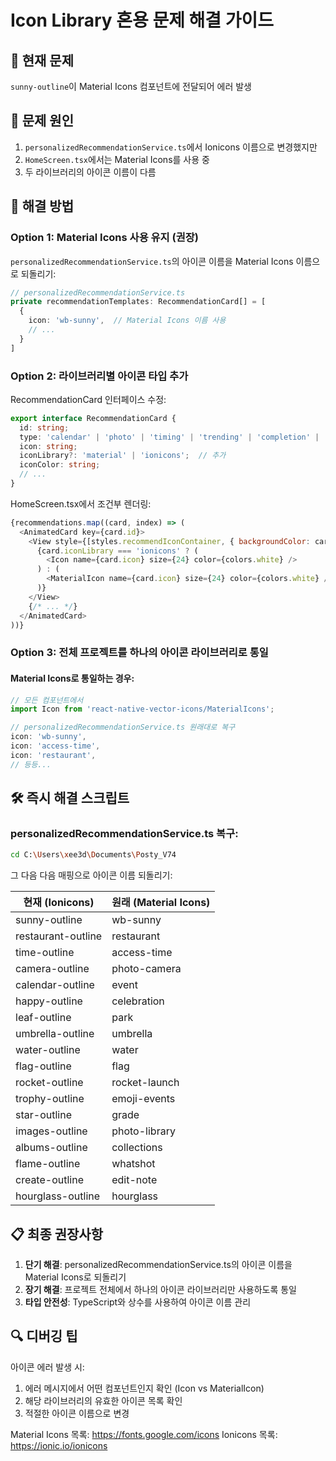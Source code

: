 # Icon Library 혼용 문제 해결 가이드

## 🚨 현재 문제
`sunny-outline`이 Material Icons 컴포넌트에 전달되어 에러 발생

## 📍 문제 원인
1. `personalizedRecommendationService.ts`에서 Ionicons 이름으로 변경했지만
2. `HomeScreen.tsx`에서는 Material Icons를 사용 중
3. 두 라이브러리의 아이콘 이름이 다름

## 🔧 해결 방법

### Option 1: Material Icons 사용 유지 (권장)
`personalizedRecommendationService.ts`의 아이콘 이름을 Material Icons 이름으로 되돌리기:

```typescript
// personalizedRecommendationService.ts
private recommendationTemplates: RecommendationCard[] = [
  {
    icon: 'wb-sunny',  // Material Icons 이름 사용
    // ...
  }
]
```

### Option 2: 라이브러리별 아이콘 타입 추가
RecommendationCard 인터페이스 수정:

```typescript
export interface RecommendationCard {
  id: string;
  type: 'calendar' | 'photo' | 'timing' | 'trending' | 'completion' | 'milestone' | 'weather';
  icon: string;
  iconLibrary?: 'material' | 'ionicons';  // 추가
  iconColor: string;
  // ...
}
```

HomeScreen.tsx에서 조건부 렌더링:

```javascript
{recommendations.map((card, index) => (
  <AnimatedCard key={card.id}>
    <View style={[styles.recommendIconContainer, { backgroundColor: card.iconColor }]}>
      {card.iconLibrary === 'ionicons' ? (
        <Icon name={card.icon} size={24} color={colors.white} />
      ) : (
        <MaterialIcon name={card.icon} size={24} color={colors.white} />
      )}
    </View>
    {/* ... */}
  </AnimatedCard>
))}
```

### Option 3: 전체 프로젝트를 하나의 아이콘 라이브러리로 통일

#### Material Icons로 통일하는 경우:
```javascript
// 모든 컴포넌트에서
import Icon from 'react-native-vector-icons/MaterialIcons';

// personalizedRecommendationService.ts 원래대로 복구
icon: 'wb-sunny',
icon: 'access-time',
icon: 'restaurant',
// 등등...
```

## 🛠️ 즉시 해결 스크립트

### personalizedRecommendationService.ts 복구:
```bash
cd C:\Users\xee3d\Documents\Posty_V74
```

그 다음 다음 매핑으로 아이콘 이름 되돌리기:

| 현재 (Ionicons) | 원래 (Material Icons) |
|-----------------|----------------------|
| sunny-outline | wb-sunny |
| restaurant-outline | restaurant |
| time-outline | access-time |
| camera-outline | photo-camera |
| calendar-outline | event |
| happy-outline | celebration |
| leaf-outline | park |
| umbrella-outline | umbrella |
| water-outline | water |
| flag-outline | flag |
| rocket-outline | rocket-launch |
| trophy-outline | emoji-events |
| star-outline | grade |
| images-outline | photo-library |
| albums-outline | collections |
| flame-outline | whatshot |
| create-outline | edit-note |
| hourglass-outline | hourglass |

## 📋 최종 권장사항

1. **단기 해결**: personalizedRecommendationService.ts의 아이콘 이름을 Material Icons로 되돌리기
2. **장기 해결**: 프로젝트 전체에서 하나의 아이콘 라이브러리만 사용하도록 통일
3. **타입 안전성**: TypeScript와 상수를 사용하여 아이콘 이름 관리

## 🔍 디버깅 팁

아이콘 에러 발생 시:
1. 에러 메시지에서 어떤 컴포넌트인지 확인 (Icon vs MaterialIcon)
2. 해당 라이브러리의 유효한 아이콘 목록 확인
3. 적절한 아이콘 이름으로 변경

Material Icons 목록: https://fonts.google.com/icons
Ionicons 목록: https://ionic.io/ionicons
